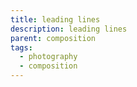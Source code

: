 ```yaml
---
title: leading lines
description: leading lines
parent: composition
tags:
  - photography
  - composition
---
```

